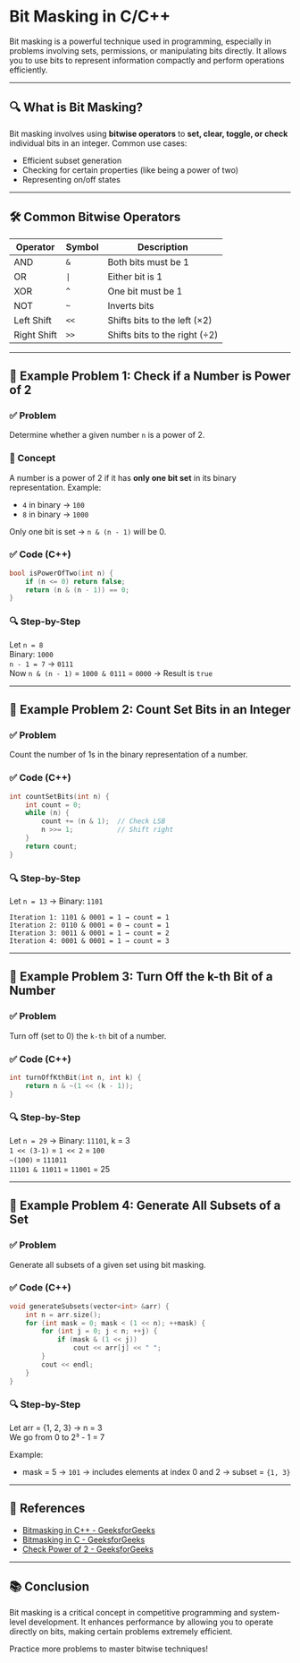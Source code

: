 
# Bit Masking in C/C++

Bit masking is a powerful technique used in programming, especially in problems involving sets, permissions, or manipulating bits directly. It allows you to use bits to represent information compactly and perform operations efficiently.

---

## 🔍 What is Bit Masking?

Bit masking involves using **bitwise operators** to **set, clear, toggle, or check** individual bits in an integer. Common use cases:
- Efficient subset generation
- Checking for certain properties (like being a power of two)
- Representing on/off states

---

## 🛠️ Common Bitwise Operators

| Operator | Symbol | Description                      |
|----------|--------|----------------------------------|
| AND      | `&`    | Both bits must be 1              |
| OR       | `\|`    | Either bit is 1                  |
| XOR      | `^`    | One bit must be 1                |
| NOT      | `~`    | Inverts bits                     |
| Left Shift | `<<` | Shifts bits to the left (×2)     |
| Right Shift|`>>`  | Shifts bits to the right (÷2)    |

---

## 📘 Example Problem 1: Check if a Number is Power of 2

### ✅ Problem
Determine whether a given number `n` is a power of 2.

### 🧠 Concept

A number is a power of 2 if it has **only one bit set** in its binary representation.
Example:  
- `4` in binary → `100`
- `8` in binary → `1000`

Only one bit is set → `n & (n - 1)` will be 0.

### ✅ Code (C++)
```cpp
bool isPowerOfTwo(int n) {
    if (n <= 0) return false;
    return (n & (n - 1)) == 0;
}
```

### 🔍 Step-by-Step
Let `n = 8`  
Binary: `1000`  
`n - 1 = 7` → `0111`  
Now `n & (n - 1)` = `1000 & 0111` = `0000` → Result is `true`

---

## 📘 Example Problem 2: Count Set Bits in an Integer

### ✅ Problem
Count the number of 1s in the binary representation of a number.

### ✅ Code (C++)
```cpp
int countSetBits(int n) {
    int count = 0;
    while (n) {
        count += (n & 1);  // Check LSB
        n >>= 1;           // Shift right
    }
    return count;
}
```

### 🔍 Step-by-Step
Let `n = 13` → Binary: `1101`

```
Iteration 1: 1101 & 0001 = 1 → count = 1
Iteration 2: 0110 & 0001 = 0 → count = 1
Iteration 3: 0011 & 0001 = 1 → count = 2
Iteration 4: 0001 & 0001 = 1 → count = 3
```

---

## 📘 Example Problem 3: Turn Off the k-th Bit of a Number

### ✅ Problem
Turn off (set to 0) the `k-th` bit of a number.

### ✅ Code (C++)
```cpp
int turnOffKthBit(int n, int k) {
    return n & ~(1 << (k - 1));
}
```

### 🔍 Step-by-Step
Let `n = 29` → Binary: `11101`, k = 3  
`1 << (3-1)` = `1 << 2` = `100`  
`~(100)` = `111011`  
`11101 & 11011` = `11001` = 25

---

## 📘 Example Problem 4: Generate All Subsets of a Set

### ✅ Problem
Generate all subsets of a given set using bit masking.

### ✅ Code (C++)
```cpp
void generateSubsets(vector<int> &arr) {
    int n = arr.size();
    for (int mask = 0; mask < (1 << n); ++mask) {
        for (int j = 0; j < n; ++j) {
            if (mask & (1 << j))
                cout << arr[j] << " ";
        }
        cout << endl;
    }
}
```

### 🔍 Step-by-Step
Let arr = {1, 2, 3} → n = 3  
We go from 0 to 2³ - 1 = 7

Example:
- mask = 5 → `101` → includes elements at index 0 and 2 → subset = `{1, 3}`

---

## 📎 References

- [Bitmasking in C++ - GeeksforGeeks](https://www.geeksforgeeks.org/cpp/bitmasking-in-cpp/)
- [Bitmasking in C - GeeksforGeeks](https://www.geeksforgeeks.org/c/c-bitmasking/)
- [Check Power of 2 - GeeksforGeeks](https://www.geeksforgeeks.org/dsa/program-to-find-whether-a-given-number-is-power-of-2/)

---

## 📚 Conclusion

Bit masking is a critical concept in competitive programming and system-level development. It enhances performance by allowing you to operate directly on bits, making certain problems extremely efficient.

Practice more problems to master bitwise techniques!

